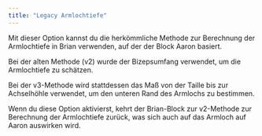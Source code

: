 ```yaml
---
title: "Legacy Armlochtiefe"
---
```


Mit dieser Option kannst du die herkömmliche Methode zur Berechnung der Armlochtiefe in Brian verwenden, auf der der Block Aaron basiert.

Bei der alten Methode (v2) wurde der Bizepsumfang verwendet, um die Armlochtiefe zu schätzen.

Bei der v3-Methode wird stattdessen das Maß von der Taille bis zur Achselhöhle verwendet, um den unteren Rand des Armlochs zu bestimmen.

Wenn du diese Option aktivierst, kehrt der Brian-Block zur v2-Methode zur Berechnung der Armlochtiefe zurück, was sich auch auf das Armloch auf Aaron auswirken wird.
